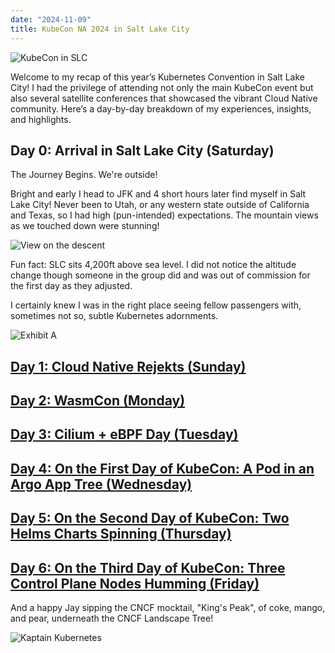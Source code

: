 ```yaml
---
date: "2024-11-09"
title: KubeCon NA 2024 in Salt Lake City
---
```


![KubeCon in SLC](/images/kubecon-salt-lake-city/slc-kubecon.JPG)

Welcome to my recap of this year’s Kubernetes Convention in Salt Lake City! I had the privilege of attending not only
the main KubeCon event but also several satellite conferences that showcased the vibrant Cloud Native community. Here’s
a day-by-day breakdown of my experiences, insights, and highlights.

## Day 0: Arrival in Salt Lake City (Saturday)

The Journey Begins. We're outside!

Bright and early I head to JFK and 4 short hours later find myself in Salt Lake City! Never been to Utah, or any western
state outside of California and Texas, so I had high (pun-intended) expectations. The mountain views as we touched down
were stunning!

![View on the descent](/images/kubecon-salt-lake-city/aerial-window-view.JPG)

Fun fact: SLC sits 4,200ft above sea level. I did not notice the altitude change though someone in the group did and was
out of commission for the first day as they adjusted.

I certainly knew I was in the right place seeing fellow passengers with, sometimes not so, subtle Kubernetes adornments.

![Exhibit A](/images/kubecon-salt-lake-city/kube-comrade.JPG)

## [Day 1: Cloud Native Rejekts (Sunday)](/posts/cloud-native-rejekts)

## [Day 2: WasmCon (Monday)](/posts/wasmcon)

## [Day 3: Cilium + eBPF Day (Tuesday)](/posts/cilium-ebpf-day)

## [Day 4: On the First Day of KubeCon: A Pod in an Argo App Tree (Wednesday)](/posts/kubecon-salt-lake-city-day-one)

## [Day 5: On the Second Day of KubeCon: Two Helms Charts Spinning (Thursday)](/posts/kubecon-salt-lake-city-day-two)

## [Day 6: On the Third Day of KubeCon: Three Control Plane Nodes Humming (Friday)](/posts/kubecon-salt-lake-city-day-three)

And a happy Jay sipping the CNCF mocktail, "King's Peak", of coke, mango, and pear, underneath the
CNCF Landscape Tree!

![Kaptain Kubernetes](/images/kubecon-salt-lake-city/kaptain-kubernetes.jpeg)
